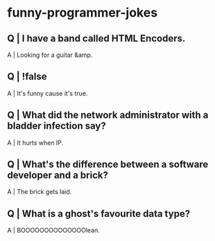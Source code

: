 # funny-programmer-jokes

Q | I have a band called HTML Encoders.
---
A | Looking for a guitar &amp.


Q | !false
---
A | It's funny cause it's true.


Q | What did the network administrator with a bladder infection say?
---
A | It hurts when IP.


Q | What's the difference between a software developer and a brick?
---
A | The brick gets laid.


Q | What is a ghost's favourite data type?
---
A | BOOOOOOOOOOOOOOlean.
